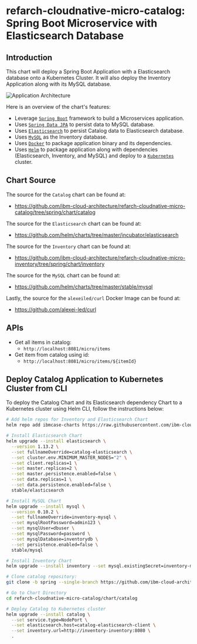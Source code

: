 # refarch-cloudnative-micro-catalog: Spring Boot Microservice with Elasticsearch Database

## Introduction
This chart will deploy a Spring Boot Application with a Elasticsearch database onto a Kubernetes Cluster. It will also deploy the Inventory Application along with its MySQL database.

![Application Architecture](https://raw.githubusercontent.com/ibm-cloud-architecture/refarch-cloudnative-micro-catalog/spring/static/catalog.png?raw=true)

Here is an overview of the chart's features:
- Leverage [`Spring Boot`](https://projects.spring.io/spring-boot/) framework to build a Microservices application.
- Uses [`Spring Data JPA`](https://www.elastic.co/products/elasticsearch) to persist data to MySQL database.
- Uses [`Elasticsearch`](https://www.elastic.co/products/elasticsearch) to persist Catalog data to Elasticsearch database.
- Uses [`MySQL`](https://www.mysql.com/) as the Inventory database.
- Uses [`Docker`](https://docs.docker.com/) to package application binary and its dependencies.
- Uses [`Helm`](https://helm.sh/) to package application along with dependencies (Elasticsearch, Inventory, and MySQL) and deploy to a [`Kubernetes`](https://kubernetes.io/) cluster.

## Chart Source
The source for the `Catalog` chart can be found at:
* https://github.com/ibm-cloud-architecture/refarch-cloudnative-micro-catalog/tree/spring/chart/catalog

The source for the `Elasticsearch` chart can be found at:
* https://github.com/helm/charts/tree/master/incubator/elasticsearch

The source for the `Inventory` chart can be found at:
* https://github.com/ibm-cloud-architecture/refarch-cloudnative-micro-inventory/tree/spring/chart/inventory

The source for the `MySQL` chart can be found at:
* https://github.com/helm/charts/tree/master/stable/mysql

Lastly, the source for the `alexeiled/curl` Docker Image can be found at:
* https://github.com/alexei-led/curl

## APIs
* Get all items in catalog:
    + `http://localhost:8081/micro/items`
* Get item from catalog using id:
    + `http://localhost:8081/micro/items/${itemId}`

## Deploy Catalog Application to Kubernetes Cluster from CLI
To deploy the Catalog Chart and its Elasticsearch dependency Chart to a Kubernetes cluster using Helm CLI, follow the instructions below:
```bash
# Add helm repos for Inventory and Elasticsearch Chart
helm repo add ibmcase-charts https://raw.githubusercontent.com/ibm-cloud-architecture/refarch-cloudnative-kubernetes/spring/docs/charts

# Install Elasticsearch Chart
helm upgrade --install elasticsearch \
  --version 1.13.2 \
  --set fullnameOverride=catalog-elasticsearch \
  --set cluster.env.MINIMUM_MASTER_NODES="2" \
  --set client.replicas=1 \
  --set master.replicas=2 \
  --set master.persistence.enabled=false \
  --set data.replicas=1 \
  --set data.persistence.enabled=false \
  stable/elasticsearch

# Install MySQL Chart
helm upgrade --install mysql \
  --version 0.10.2 \
  --set fullnameOverride=inventory-mysql \
  --set mysqlRootPassword=admin123 \
  --set mysqlUser=dbuser \
  --set mysqlPassword=password \
  --set mysqlDatabase=inventorydb \
  --set persistence.enabled=false \
  stable/mysql

# Install Inventory Chart
helm upgrade --install inventory --set mysql.existingSecret=inventory-mysql ibmcase-charts/inventory

# Clone catalog repository:
git clone -b spring --single-branch https://github.com/ibm-cloud-architecture/refarch-cloudnative-micro-catalog.git

# Go to Chart Directory
cd refarch-cloudnative-micro-catalog/chart/catalog

# Deploy Catalog to Kubernetes cluster
helm upgrade --install catalog \
  --set service.type=NodePort \
  --set elasticsearch.host=catalog-elasticsearch-client \
  --set inventory.url=http://inventory-inventory:8080 \
  .
```